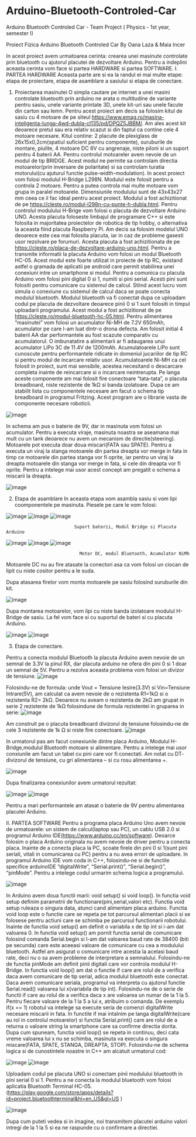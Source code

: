 # Arduino-Bluetooth-Controled-Car
Arduino Bluetooth Controled Car - Team Project ( Physics - 1st year, semester I)



Proiect Fizica
Arduino Bluetooth Controled Car
By Oana Laza & Maia Incer

 In acest proiect avem urmatoarea cerinta: crearea unei masinute controlate prin bluetooth cu ajutorul placutei de dezvoltare Arduino. Pentru a indeplini aceasta cerinta vom face si partea HARDWARE si partea SOFTWARE.
I.	PARTEA HARDWARE
   Aceasta parte are si ea la randul ei mai multe etape: etapa de proiectare, etapa de asamblare a sasiului si etapa de conectare.
1.	Proiectarea masinutei 
    O simpla cautare pe internet a unei masini controlate bluetooth prin arduino ne arata o multitudine de variante pentru sasiu, unele variante printate 3D, unele kit-uri sau unele facute din carton sau lemn.
   Pentru acest proiect am decis sa folosim kitul de sasiu cu 4 motoare de pe siteul  https://www.emag.ro/masina-inteligenta-lunga-4wd-dubla-cl135/pd/DPQZ5JBBM/. Am ales acest kit deoarece pretul sau era relativ scazut si din faptul ca contine cele 4 motoare necesare. Kitul contine: 2 placute de plexiglass de 26x15x0,2cm(spatiul suficient pentru componente), suruburile de montare, piulite, 4 motoare DC 6V cu angrenaje, niste piloni si un suport pentru 4 baterii AA.
     Pentru controlul motoareler avem nevoie de un modul de tip BRIDGE. Acest modul ne permite sa controlam directia motoarelor(prin inversare de polaritate) si sa controlam turatia motorului(cu ajuturul functie pulse-width-modulation). In acest proiect vom folosi modulul H-Bridge L298N. Modulul este folosit pentru a controla 2 motoare. Pentru a putea controla mai multe motoare vom grupa in paralel motoarele. Dimensiunile modulului sunt de 43x43x27 mm ceea ce il fac ideal pentru acest proiect. Modulul a fost achizitionat de pe https://cleste.ro/modul-l298n-cu-punte-h-dubla.html.
      Pentru controlul modulului H-Brige vom folosi o placuta de dezvoltare Arduino UNO. Acesta placuta foloseste limbajul de programare C++ si este folosita in majoritatea proiectelor de robotica de tip hobby, o alternativa la aceasta fiind placuta Raspberry Pi. Am decis sa folosim modelul UNO deoarece este cea mai folosita placuta, iar in caz de probleme gasesti usor rezolvare pe forumuri. Acesta placuta a fost achizitionata de pe https://cleste.ro/placa-de-dezvoltare-arduino-uno.html. 
       Pentru a transmite informatii la placuta Arduino vom folosi un modul Bluetooth HC-05. Acest modul este foarte utilizat in proiecte de tip RC, existand astfel o gramada de aplicatii pe android care permit stabilirea unei conexiuni intre un smartphone si modul. Pentru a comunica cu placuta Arduino vom folosi pini digital 0 si 1, numiti si pini serial. Acesti pini sunt folositi pentru comunicare cu sistemul de calcul. Stiind acest lucru vom simula o conexiune cu sistemul de calcul daca se poate conecta modulul bluetooth. Modulul bluetooth va fi conectat dupa ce uploadam codul pe placuta de dezvoltare deoarece pinii 0 si 1 sunt folositi in timpul uploadarii programului. Acest modul a fost achizitionat de pe https://cleste.ro/modul-bluetooth-hc-05.html.
    Pentru alimentarea “masinutei” vom folosi un acumulator Ni-MH de 7.2V 650mAh, acumulator pe care l-am luat dintr-o drona defecta. Am folosit initial 4 baterii AA dar performantele au fost scazute comparativ cu acumulatorul. O imbunatatire a alimentarii ar fi adaugarea unui acumulator LiPo 3C de 11.4V de 1200mAh. Acumulatoarele LiPo sunt cunoscute pentru performantele ridicate in domeniul jucariilor de tip RC si pentru modul de incarcare relativ usor. Acumulatoarele Ni-MH ca cel folosit in proiect, sunt mai sensibile, acestea necesitand o descarcare completa inainte de reincarcare si o incarcare neintrerupta. 
       Pe langa aceste componente am mai folosit fire conectoare “tata-tata”, o placuta breadboard, niste rezistente de 1kΩ si banda izolatoare.
 Dupa ce am stabilit lista cu componentele necesare am facut o schema tip breadboard in programul Fritzing. Acest program are o librarie vasta de componente necesare roboticii.
 
 
 ![image](https://user-images.githubusercontent.com/102360393/229363283-37e535e1-9425-4699-9a33-59ec5f93830c.png)

     
 In schema am pus o baterie de 9V, dar in masinuta vom folosi un acumulator.
Pentru a executa viraje, masinuta noastra se aseamana mai mult cu un tank deoarece nu avem un mecanism de directie(steering). Motoarele pot executa doar doua miscari(FATA sau SPATE). Pentru a executa un viraj la stanga motoarele din partea dreapta vor merge in fata in timp ce motoarele din partea stanga vor fi oprite, iar pentru un viraj la dreapta motoarele din stanga vor merge in fata, si cele din dreapta vor fi oprite. Pentru a intelege mai usor acest concept am pregatit o schema a miscarii la dreapta.

![image](https://user-images.githubusercontent.com/102360393/229363308-9abc6b25-e16c-445e-97af-81b609f17c84.png)

 
2.	Etapa de asamblare
In aceasta etapa vom asambla sasiu si vom lipi coomponentele pe masinuta. Piesele pe care le vom folosi:

   ![image](https://user-images.githubusercontent.com/102360393/229363361-68f77653-ff9c-4c1c-a6c9-79c1b2e9153e.png)
   ![image](https://user-images.githubusercontent.com/102360393/229363367-b77028e9-01d8-4091-a2a9-02e5e6bfedcc.png)
   ![image](https://user-images.githubusercontent.com/102360393/229363376-6101f076-e292-422e-aef6-833cbe1ff01d.png)

     
                              Suport baterii, Modul Bridge si Placuta Arduino
                              
   ![image](https://user-images.githubusercontent.com/102360393/229363391-5407cc32-c4f0-47ab-b8a4-646857b02308.png)
   ![image](https://user-images.githubusercontent.com/102360393/229363400-2af70e04-f80d-49aa-862e-9f3ea1037a03.png)
   ![image](https://user-images.githubusercontent.com/102360393/229363407-c2a885a2-a538-4357-bd14-5f596c5a2ca8.png)

   
                                Motor DC, modul Bluetooth, Acumulator NiMh
                                
                                
   Motoarele DC nu au fire atasate la conectori asa ca vom folosi un ciocan de lipit cu niste cositor pentru a le suda.
  
   Dupa atasarea firelor vom monta motoarele pe sasiu folosind suruburile din kit.
   
   
   ![image](https://user-images.githubusercontent.com/102360393/229363433-087bcbbc-1e1b-4c64-89c4-186bd6cdfaa0.png)

    
   Dupa montarea motoarelor, vom lipi cu niste banda izolatoare modulul H-Bridge de sasiu. La fel vom face si cu suportul de bateri si cu placuta Arduino.
   
  ![image](https://user-images.githubusercontent.com/102360393/229363522-682875ab-e097-4be1-87d5-07fe43c1154d.png)
  ![image](https://user-images.githubusercontent.com/102360393/229363529-1bdda588-2d9d-48d6-8449-564a26716150.png)


  
3.	Etapa de conectare.

   Pentru a conecta modulul Bluetooth la placuta Arduino avem nevoie de un semnal de 3.3V la pinul RX, dar placuta arduino ne ofera din pini 0 si 1 doar un semnal de 5V. Pentru a rezolva aceasta problema vom folosi un divizor de tensiune. 
  ![image](https://user-images.githubusercontent.com/102360393/229363539-a7044f43-2a39-4ad3-8744-fd97b2edd05a.png)

   Folosindu-ne de formula:  unde  Vout = Tensiune Iesire(3.3V) si Vin=Tensiune Intrare(5V),  am calculat ca avem nevoie de o rezistenta R1=1kΩ si o rezistenta R2= 2kΩ.  Deoarece nu aveam o rezistenta de 2kΩ am grupat in serie 2 rezistente de 1kΩ folosindune de formula rezistentei in gruparea in serie:
  ![image](https://user-images.githubusercontent.com/102360393/229363552-1ecb9180-925f-426e-999a-bd1621263e37.png)

  
   Am construit pe o placuta breadboard divizorul de tensiune folosindu-ne de cele 3 rezistente de 1k Ω si niste fire conectoare.
 ![image](https://user-images.githubusercontent.com/102360393/229363575-15d0578d-9d02-4dff-98e0-cfd1f4991872.png)

 
In urmatorul pas am facut conexiunile dintre placa Arduino, Modulul H-Bridge,modulul Bluetooth motoare si alimentare. Pentru a intelege mai usor conxiunile am facut un tabel cu pini care vor fi conectati. Am notat cu DT- divizorul de tensiune,  cu gri alimentarea – si cu rosu alimentarea +.

![image](https://user-images.githubusercontent.com/102360393/229363612-c283fef0-0ee8-47d9-ad38-71b8408fe264.png)

  Dupa finalizarea conexiunilor avem urmatorul rezultat:
  
 ![image](https://user-images.githubusercontent.com/102360393/229363634-46ff2083-f8fc-4b59-841d-82211d092a26.png)
 ![image](https://user-images.githubusercontent.com/102360393/229363639-d500b44f-0648-46ac-ae45-af45e4e4804f.png)


  
   Pentru a mari performantele am atasat o baterie de 9V pentru alimentarea placutei Arduino. 
   
II.	 PARTEA SOFTWARE
    Pentru a programa placa Arduino Uno avem nevoie de urmatoarele: un sistem de calcul(laptop sau PC), un cablu USB 2.0 si programul Arduino IDE(https://www.arduino.cc/en/software). Deoarce folosim o placa Arduino originala nu avem nevoie de driver pentru a conecta placa. Inainte de a conecta placa la PC, scoate firele din pini 0 si 1(sunt pini seriali, vitali in comunicarea cu PC) pentru a nu avea errori de uploadare.
    In programul Arduino IDE vom coda in C++, folosindu-ne si de functile specifice arduinoIDE “digitalWrite”, “Serial.print()”, “Serial.begin()”, “pinMode”. Pentru a intelege codul urmarim schema logica a programului.  
    
    
  ![image](https://user-images.githubusercontent.com/102360393/229363733-5bf2e727-49fb-433a-8c62-dfb9ea383b01.png)

    
   In Arduino avem doua functii marii: void setup() si void loop(). In functia void setup definim parametrii de functionare(pini,serial,valori etc). Functia void setup ruleaza o singura data, atunci cand alimentam placa arduino. Functia void loop este o functie care se repeta pe tot parcursul alimentari placii si se folosese pentru actiuni care se schimba pe parcursul functionarii robotului.
 Inainte de functia void setup() am definit o variabila x de tip int si i-am dat valoarea 0.
 In functia void setup() am pornit functia serial de comunicare folosind comanda Serial.begin si I-am dat valoarea baud rate de 38400 (biti pe secunda) care este aceeasi valoare de comunicare cu cea a modulului bluetooth. Astfel am asigurat o comunicare intre acestia la acelasi baud rate, deci nu o sa avem probleme de interpretare a semnalului. Folosindu-ne de functia pinMode am definit pinii digitali care vor controla modulul H-Bridge. 
 In functia void loop() am dat o functie if care are rolul de a verifica daca avem comunicare de tip serial, adica modulul bluetooth este conectat. Daca avem comunicare seriala, programul va interpreta cu ajutorul functie Serial.read() valoarea lui x(variabila de tip int). Folosindu-ne de o serie de functii if care au rolul de a verifica daca x are valoarea un numar de la 1 la 5. Pentru fiecare valoare de la 1 la 5 a lui x, atribuim o comanda. De exemplu if(x ==  1) robotul va intelege sa execute seria de comenzi digitalWrite necesare miscarii in fata. In functile if mai intalnim pe langa digitalWrite(care au rol in controlul motoarelor) si functia Serial.print() care are rolul de a returna o valoare string la smartphone care sa confirme directia dorita. Dupa cum spuneam, functia void loop() se repeta in continuu, deci cata vreme valoarea lui x nu se schimba, masinuta va executa o singura miscare(FATA, SPATE, STANGA, DREAPTA, STOP).
  Folosindu-ne de schema logica si de cunostintele noastre in C++ am alcatuit urmatorul cod:
  
  ![image](https://user-images.githubusercontent.com/102360393/229363749-739a2918-40f0-4f31-b65f-96f398206d04.png)
  ![image](https://user-images.githubusercontent.com/102360393/229363754-7cbbab95-65c7-42a1-83eb-dc7cb415c6c0.png)


  
Uploadam codul pe placuta UNO si conectam pinii modulului bluetooth in pini serial 0 si 1.
Pentru a ne conecta la modulul bluetooth vom folosi aplicatia  Bluetooth Terminal HC-05. (https://play.google.com/store/apps/details?id=project.bluetoothterminal&hl=en_US&gl=US )

![image](https://user-images.githubusercontent.com/102360393/229363762-4b12ca45-4b7e-48fc-b970-763a775547bf.png)

 
Dupa cum puteti vedea si in imagine, noi transmitem placutei arduino valori intregi de la 1 la 5 si ea ne raspunde cu o confirmare a directiei.


